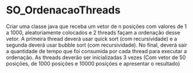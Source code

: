 # SO_OrdenacaoThreads
Criar uma classe java que receba um vetor de n posições com valores de 1 a 1000, aleatoriamente colocados e 2 threads façam a ordenação desse vetor. A primeira thread deverá usar quick sort (com recursividade) e a segunda deverá usar bubble sort (com recursividade). No final, deverá sair a quantidade de tempo que foi consumida por cada thread para executar a ordenação. As threads deverão ser inicializadas 3 vezes (Com vetor de 50 posições, de 1000 posições e 10000 posições e apresentar o resultado)